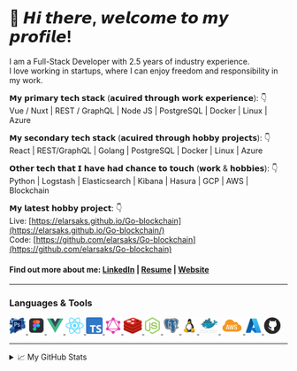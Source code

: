 # 👋 𝙃𝙞 𝙩𝙝𝙚𝙧𝙚, 𝙬𝙚𝙡𝙘𝙤𝙢𝙚 𝙩𝙤 𝙢𝙮 𝙥𝙧𝙤𝙛𝙞𝙡𝙚!

I am a Full-Stack Developer with 2.5 years of industry experience.  
I love working in startups, where I can enjoy freedom and responsibility in my work.

𝗠𝘆 𝗽𝗿𝗶𝗺𝗮𝗿𝘆 𝘁𝗲𝗰𝗵 𝘀𝘁𝗮𝗰𝗸 (𝗮𝗰𝘂𝗶𝗿𝗲𝗱 𝘁𝗵𝗿𝗼𝘂𝗴𝗵 𝘄𝗼𝗿𝗸 𝗲𝘅𝗽𝗲𝗿𝗶𝗲𝗻𝗰𝗲): 👇  
Vue / Nuxt | REST / GraphQL | Node JS | PostgreSQL | Docker | Linux | Azure

𝗠𝘆 𝘀𝗲𝗰𝗼𝗻𝗱𝗮𝗿𝘆 𝘁𝗲𝗰𝗵 𝘀𝘁𝗮𝗰𝗸 (𝗮𝗰𝘂𝗶𝗿𝗲𝗱 𝘁𝗵𝗿𝗼𝘂𝗴𝗵 𝗵𝗼𝗯𝗯𝘆 𝗽𝗿𝗼𝗷𝗲𝗰𝘁𝘀): 👇  
React | REST/GraphQL | Golang | PostgreSQL | Docker | Linux | Azure

𝗢𝘁𝗵𝗲𝗿 𝘁𝗲𝗰𝗵 𝘁𝗵𝗮𝘁 𝗜 𝗵𝗮𝘃𝗲 𝗵𝗮𝗱 𝗰𝗵𝗮𝗻𝗰𝗲 𝘁𝗼 𝘁𝗼𝘂𝗰𝗵 (𝘄𝗼𝗿𝗸 & 𝗵𝗼𝗯𝗯𝗶𝗲𝘀): 👇  
Python | Logstash | Elasticsearch | Kibana | Hasura | GCP | AWS | Blockchain

𝗠𝘆 𝗹𝗮𝘁𝗲𝘀𝘁 𝗵𝗼𝗯𝗯𝘆 𝗽𝗿𝗼𝗷𝗲𝗰𝘁: 👇    
Live: [https://elarsaks.github.io/Go-blockchain](https://elarsaks.github.io/Go-blockchain/)  
Code: [https://github.com/elarsaks/Go-blockchain](https://github.com/elarsaks/Go-blockchain)


####  Find out more about me:  [LinkedIn](http://www.linkedin.com/in/elarsaks/) | [Resume](https://saks.digital/wp-content/uploads/2023/07/Elar-Saks-CV-English.pdf) | [Website](https://saks.digital)
---
### Languages & Tools
<p align="left">
   <a href="https://www.adobe.com/fi/products/photoshop.html">
    <img height="30" src="https://raw.githubusercontent.com/elarsaks/elarsaks/master/images/Photoshop.png">
  </a>
  <a href="www.figma.com">
    <img height="30" src="https://raw.githubusercontent.com/elarsaks/elarsaks/master/images/figma.png">
  </a>
  <a href="https://vuejs.org/">
    <img height="30" src="https://raw.githubusercontent.com/elarsaks/elarsaks/master/images/vue.png">
  </a>
  <a href="https://reactjs.org/">
    <img height="30" src="https://raw.githubusercontent.com/elarsaks/elarsaks/master/images/react.png">
  </a>
  <a href="https://www.typescriptlang.org/">
    <img height="30" src="https://raw.githubusercontent.com/elarsaks/elarsaks/master/images/TypeScript.png">
  </a>
  <a href="https://graphql.org/">
    <img height="30" src="https://raw.githubusercontent.com/elarsaks/elarsaks/master/images/graphql.png">
  </a>
  <a href="https://redis.io/">
    <img height="30" src="https://raw.githubusercontent.com/elarsaks/elarsaks/master/images/redis.png">
  </a>
  <a href="https://nodejs.org/en/">
   <img height="30" src="https://raw.githubusercontent.com/elarsaks/elarsaks/master/images/node.png">
  </a>
  <a href="https://www.postgresql.org/">
   <img height="30" src="https://raw.githubusercontent.com/elarsaks/elarsaks/master/images/Postgres.png">
  </a>
  <a href="https://www.linux.org/">
    <img height="30" src="https://raw.githubusercontent.com/elarsaks/elarsaks/master/images/linux.png">
  </a>
  <a href="https://www.docker.com/">
    <img height="30" src="https://raw.githubusercontent.com/elarsaks/elarsaks/master/images/docker.png">
  </a>
  <a href="https://aws.amazon.com/">
    <img height="30" src="https://raw.githubusercontent.com/elarsaks/elarsaks/master/images/aws.png">
  </a>
  <a href="ttps://azure.microsoft.com/"">
    <img height="30" src="https://raw.githubusercontent.com/elarsaks/elarsaks/master/images/azure.png">
  </a>
  <a href="www.github.com">
   <img height="30" src="https://raw.githubusercontent.com/elarsaks/elarsaks/master/images/github.png">
  </a>
</p>

---
<details>
  <summary>📈 My GitHub Stats</summary> 
<img align="centre" src="https://github-readme-stats.vercel.app/api?username=elarsaks&count_private=true&include_all_commits=true&show_icons=true&title_color=007bff&text_color=e7e7e7&icon_color=007bff&bg_color=171c28" />  

  ![Top Langs](https://github-readme-stats.vercel.app/api/top-langs/?username=elarsaks&layout=compact&title_color=007bff&text_color=e7e7e7&icon_color=007bff&bg_color=171c28)
</details>
